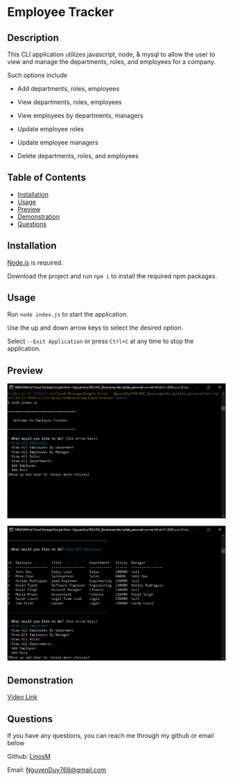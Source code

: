 # Employee Tracker

## Description
    
This CLI application utilizes javascript, node, & mysql to allow the user to view and manage the departments, roles, and employees for a company.

Such options include

  * Add departments, roles, employees

  * View departments, roles, employees

  * View employees by departments, managers

  * Update employee roles

  * Update employee managers

  * Delete departments, roles, and employees

## Table of Contents

* [Installation](#installation)
* [Usage](#usage)
* [Preview](#preview)
* [Demonstration](#demonstration)
* [Questions](#questions)

## Installation

[Node.js](https://nodejs.org/en/download/) is required. 

Download the project and run `npm i` to install the required npm packages.

## Usage

Run `node index.js` to start the application.

Use the up and down arrow keys to select the desired option.

Select `--Exit Application` or press `Ctrl+C` at any time to stop the application.

## Preview

![preview1](./assets/preview1.png)

![preview2](./assets/preview2.png)

## Demonstration

[Video Link](https://www.youtube.com/watch?v=EbKZBWK-oDQ)

## Questions

If you have any questions, you can reach me through my github or email below

Github: [LinosM](https://github.com/LinosM)

Email: [NguyenDuy768@gmail.com](mailto:NguyenDuy768@gmail.com)